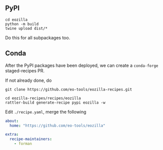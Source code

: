 ## PyPI

```commandline
cd eozilla
python -m build
twine upload dist/*
```

Do this for all subpackages too.

## Conda

After the PyPI packages have been deployed, we can create
a `conda-forge` staged-recipes PR.


If not already done, do

```commandline
git clone https://github.com/eo-tools/eozilla-recipes.git
```

```commandline
cd eozilla-recipes/recipes/eozilla
rattler-build generate-recipe pypi eozilla -w
```

Edit `./recipe.yaml`, merge the following

```yaml
about:
  home: "https://github.com/eo-tools/eozilla"

extra:
  recipe-maintainers:
    - forman
```
